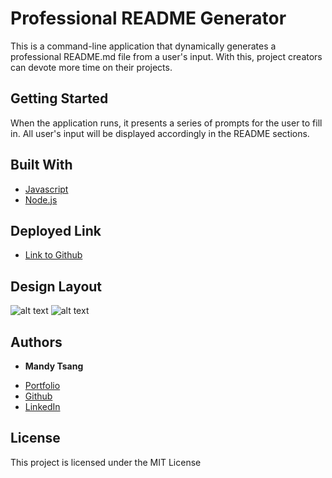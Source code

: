# Professional README Generator

This is a command-line application that dynamically generates a professional README.md file from a user's input. With this, project creators can devote more time on their projects. 


## Getting Started

When the application runs, it presents a series of prompts for the user to fill in. All user's input will be displayed accordingly in the README sections. 

## Built With

* [Javascript](https://developer.mozilla.org/en-US/docs/Web/JavaScript)
* [Node.js](https://nodejs.org/en/)


## Deployed Link

* [Link to Github](https://github.com/MANDYTSANG007/PasswordGenerator)

## Design Layout

![alt text](#)
![alt text](./images/.png)


## Authors

* **Mandy Tsang** 

- [Portfolio](https://mandytsang007.github.io/Mandy-Portfolio/)
- [Github](https://github.com/MANDYTSANG007)
- [LinkedIn](https://www.linkedin.com/in/man-tsang-64308b22a/)


## License

This project is licensed under the MIT License 

